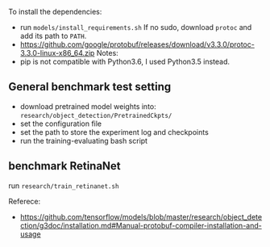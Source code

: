 
To install the dependencies:
  - run `models/install_requirements.sh`
If no sudo, download `protoc` and add its path to `PATH`.
  - https://github.com/google/protobuf/releases/download/v3.3.0/protoc-3.3.0-linux-x86_64.zip
Notes:
  - pip is not compatible with Python3.6, I used Python3.5 instead.


## General benchmark test setting
  - download pretrained model weights into:
    `research/object_detection/PretrainedCkpts/`
  - set the configuration file
  - set the path to store the experiment log and checkpoints
  - run the training-evaluating bash script


## benchmark RetinaNet
   run `research/train_retinanet.sh`



Referece:
  - https://github.com/tensorflow/models/blob/master/research/object_detection/g3doc/installation.md#Manual-protobuf-compiler-installation-and-usage 
